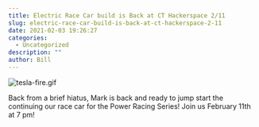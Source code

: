 ```yaml
---
title: Electric Race Car build is Back at CT Hackerspace 2/11
slug: electric-race-car-build-is-back-at-ct-hackerspace-2-11
date: 2021-02-03 19:26:27
categories:
  - Uncategorized
description: ""
author: Bill
---
```


![tesla-fire.gif](/uploads/2021/02/tesla-fire.gif)

Back from a brief hiatus, Mark is back and ready to jump start the continuing our race car for the Power Racing Series! Join us February 11th at 7 pm!
